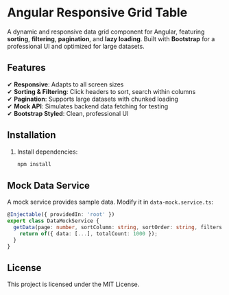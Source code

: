 # Angular Responsive Grid Table

A dynamic and responsive data grid component for Angular, featuring **sorting**, **filtering**, **pagination**, and **lazy loading**. Built with **Bootstrap** for a professional UI and optimized for large datasets.

## Features

✔ **Responsive**: Adapts to all screen sizes  
✔ **Sorting & Filtering**: Click headers to sort, search within columns  
✔ **Pagination**: Supports large datasets with chunked loading  
✔ **Mock API**: Simulates backend data fetching for testing  
✔ **Bootstrap Styled**: Clean, professional UI  

## Installation

1. Install dependencies:
   ```bash
   npm install
   ```

## Mock Data Service

A mock service provides sample data. Modify it in `data-mock.service.ts`:
   ```typescript
   @Injectable({ providedIn: 'root' })
   export class DataMockService {
     getData(page: number, sortColumn: string, sortOrder: string, filters: object): Observable<any> {
       return of({ data: [...], totalCount: 1000 });
     }
   }
   ```

## License

This project is licensed under the MIT License.